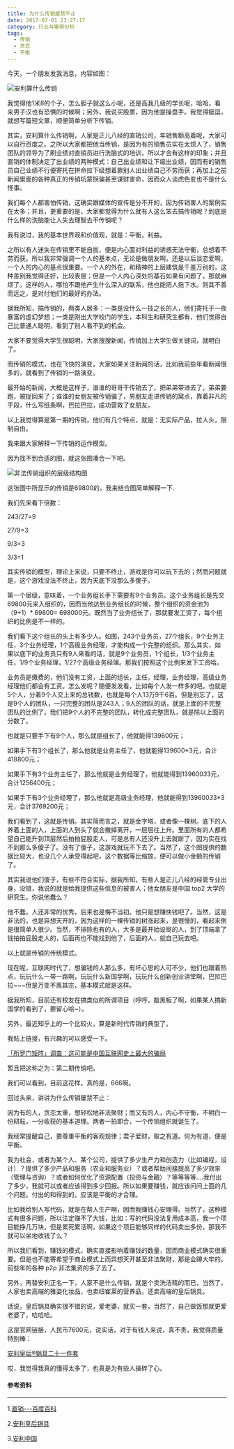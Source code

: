 ```yaml
---
title: 为什么传销屡禁不止
date: 2017-07-01 23:27:17
category: 行业与案例分析
tags:
  - 传销
  - 贪念
  - 平衡
---
```


今天，一个朋友发我消息，内容如图：

![安利算什么传销](为什么传销屡禁不止/1.jpeg)

我觉得他1米8的个子，怎么胆子就这么小呢，还是高我几级的学长呢，哈哈，看来男子汉也有恐惧的时候啊；另外，我说买股票，因为他是操盘手。我觉得挺逗，就想写篇短文章，顺便简单分析下传销。

<!--more-->

其实，安利算什么传销啊，人家是正儿八经的直销公司，年销售额高着呢，大家可以自行百度之。之所以大家都把他当传销，是因为有的销售员实在太烦人了，销售团队的领导为了刷业绩对直销员进行洗脑式的培训，所以才会有这样的印象；并且直销的体制决定了出业绩的两种模式：自己出业绩和让下级出业绩，因而有的销售员自己业绩不行便寄托在拼命拉下级想着靠别人出业绩自己不劳而获；再加上之前新闻里面的各种真正的传销坑蒙拐骗甚至谋财害命，因而众人谈虎色变也不是什么怪事。


我们每个人都害怕传销，这确实跟媒体的宣传是分不开的，因为传销害人的案例实在太多；并且，更重要的是，大家都觉得为什么就有人这么笨去搞传销呢？到底是什么样的洗脑能让人失去理智去干传销呢？

我有说过，我的基本世界观和价值观，就是：平衡，利益。

之所以有人迷失在传销里不能自拔，便是内心面对利益的诱惑无法守衡，总想着不劳而获。所以我非常强调一个人的基本点，无论是做朋友啊，还是以后谈恋爱啊，一个人的内心的基点很重要。一个人的外在，和精神的上层建筑是千差万别的，这种差别我觉得还好，比较表层；但是一个人内心深处的基石如果有问题了，那就麻烦了。这样的人，哪怕不跟他产生什么深入的联系，他也能把人拖下水。则其不善而远之，是对付他们的最好的办法。

据我所知，搞传销的，两类人居多：一类是没什么一技之长的人，他们寄托于一夜暴富的虚幻梦想；一类是刚出大学校门的学生，本科生和研究生都有，他们觉得自己比普通人聪明，看到了别人看不到的机会。

大家不要觉得大学生很聪明，大家搜搜新闻，传销加上大学生做关键词，就明白了。

而传销的模式，也在飞快的演变，大家如果关注新闻的话，比如我前些年看新闻很多的，就看到了传销的一路演变。

最开始的新闻，大概是这样子，谁谁的哥哥干传销去了，把弟弟带进去了，弟弟要跑，被捉回来了；谁谁的女朋友被传销骗了，男朋友走进传销的窝点，靠着非凡的手段，什么写纸条啊，巴拉巴拉，成功营救了女朋友。

以上我觉得算是第一期的传销，他们有几个特点，就是：无实际产品，拉人头，限制自由。

我来跟大家解释一下传销的运作模型。

因为找不到合适的图，就这张图凑合一下吧。

![非法传销组织的层级结构图](为什么传销屡禁不止/2.jpg)

这张图中所显示的传销是69800的，我来结合图简单解释一下.

我们先来看下倍数：

243/27=9

27/9=3

9/3=3

3/3=1


其实传销的模型，理论上来说，只要不终止，游戏是你可以玩下去的；然而问题就是，这个游戏没法不终止，因为天底下没那么多傻子。

第一个层级，意味着，一个业务组长手下需要有9个业务员。这个业务组长是先交69800元来入组织的，因而当他达到业务组长的时候，整个组织的资金池为（9+1）* 69800= 698000元。既然当了业务组长了，那就要发工资了，每个组织的比例是不一样的。

我们看下这个组长的头上有多少人。如图，243个业务员，27个组长，9个业务主任，3个业务经理，1个高级业务经理，才能构成一个完整的组织。那么其实，如果以底下的业务员只有9人来看的话，就是9个业务员，1个组长，1/3个业务主任，1/9个业务经理，1/27个高级业务经理。那我们按照这个比例来发下工资哈。

业务员是缴费的，他们没有工资，上面的组长，主任，经理，业务经理，高级业务经理他们都会有工资。怎么发呢？随便发发看，比如每个人发一样多的吧。也就是5个人，分着9个人交上来的总钱数，也就是每个人13万9千6百。但是别忘了，这是9个人的团队，一只完整的团队是243人；9人的团队的话，就是上面的不完整团队的比例了。我们把9个人的不完整的团队，转化成完整团队，就是除以上面的分数了。

也就是只要手下有9个人，那么就是组长了，他就能得139600元；

如果手下有3个组长了，那么他就是业务主任了，他就能得139600*3元，合计418800元；

如果手下有3个业务主任了，那么他就是业务经理了，他就能得到139600*3*3元，合计1256400元；

如果手下有3个业务经理了，那么他就是高级业务经理，他就能得到139600*3*3*3元，合计3769200元；

我们看到了，这就是传销。其实简而言之，就是金字塔，或者像一棵树。底下的人养着上面的人，上面的人到头了就会撤掉离开，一层层往上升。里面所有的人都希望自己能升到顶层然后拍拍屁股走人，可是总有人还没升上去就断了，因为实在找不到那么多傻子了。没有了傻子，这游戏就玩不下去了。当然了，这个图提供的数据比较大，也没几个人承受得起吧，这个数据等比缩放，便可以做小金额的传销了。

其实我说他们傻子，有些不符合实际，据我所知，有些人是正儿八经的经管专业出身，没错，我说的就是给我提供这些信息的被害人；他女朋友是中国 top2 大学的研究生。你说他蠢么？

他不蠢，人还非常的优秀，后来也是悔不当初。他只是想赚快钱吧了。当然，这是非法的，也是异想天开的，因为这样的一棵传销的树涨起来，是很慢的，看起来倒是很简单人很少。当然，不排除也有的人，大多是最开始设局的人，到了顶端拿了钱拍拍屁股走人的，后面再也不能找到他了，后面的人，就自己玩去吧。

以上就是传销的传统模式。

现在呢，互联网时代了，想骗钱的人那么多，有坏心思的人可不少，他们也跟着热点，玩玩什么一带一路啊，玩玩什么新国学啊，玩玩什么创新创业讲堂啊，巴拉巴拉~~~但是万变不离其宗，基本模式就是这样。

据我所知，目前还有校友在搞类似的所谓项目（哼哼，敲黑板了啊，如果某人搞新国学的看到了，要留心哈~）。

另外，最近知乎上的一个比较火，算是新时代传销的典型了。

我贴上链接，有兴趣的可以感受一下。

[「所罗门矩阵」调查：这可能是中国互联网史上最大的骗局](https://zhuanlan.zhihu.com/p/27502592?from=timeline&isappinstalled=0)

暂且把这称之为：第二期传销吧。

我们可以看到，目前这花样，真的是，666啊。

回过头来，讲讲为什么传销屡禁不止：

因为有的人，贪恋太重，想轻松地非法聚财；而又有的人，内心不守衡，不明白一份耕耘，一分收获的基本道理。两者一拍即合，一个传销组织就诞生了。

我经常提醒自己，要尊重平衡的客观规律；君子爱财，取之有道。何为有道，便是平衡。

我为社会，或者为某个人、某个公司，提供了多少生产力和创造力（比如编程，设计）？提供了多少产品和服务（农业和服务业）？或者帮助间接提高了多少效率（管理与咨询）？或者如何优化了资源配置（投资与金融）？等等等等....我付出了多少，我就可以或者应该得到多少回报。所以如果要赚钱，就应该问问上面的几个问题。付出的和得到的，应该是平衡的才合理。

比如我给别人写代码，就是在帮人生产啊，因而我赚钱心安理得。当然了，这种模式有很多问题，所以注定赚不了大钱，比如：写的代码没法复用成本高，我一个项目能挣几万块，但是累死累活啊，如果这个项目能够同样的代码卖出多份，那我不就可以坐地收钱了么？

所以我们看到，赚钱的模式，确实直接影响着赚钱的数量，因而商业模式确实很重要。但是也不能寄希望于商业模式上而异想天开甚至非法聚财，那是会蹲大牢的。前些年的各种 p2p 非法集资的多了去了。

另外，再替安利正名一下，人家不是什么传销，就是个卖洗洁精的而已，当然了，人家也卖高端的雅姿化妆品，也卖纽崔莱的营养品，还卖高端的皇后锅具。

话说，皇后锅具确实很不错的说，爱老婆，就买一套，当然了，自己做饭那就更爱老婆了，哈哈哈。

这是官网链接，人民币7600元，说实话，对于有钱人来说，真不贵，我觉得质量特别棒：

[安利皇后®锅具二十一件套](http://www.amway.com.cn/product/athome/queen/list/1127.html)


哎，我觉得我真的懂得太多了，也真是为有些人操碎了心。


#### 参考资料
----
1.[直销---百度百科](http://baike.baidu.com/link?url=zN64fcXdFyFH_PTdyBLIh-55vBc-Ct36TwPMf6KP1hFPezPnhx8mgxYp8dFQj2V52v03E-eV7YAN_IVjpj0g4zG2BfKQWLvvWIB3f9PV977)

2.[安利皇后锅具](http://baike.baidu.com/link?url=mh3BCP5yPn6pTtnJeWBaOpVE2BRRhkWexeHTVUhDP_K7mkOaGAIy-QztAz9qoaCxY80XLt_2cylVKdShxKh58AcVBefqaq6h-slci6kdDCDIbiTvusNEiA8bjZlKYPUkicOn-guDtDwND5WgmGagW_)

3.[安利中国](http://www.amway.com.cn/default.html)
